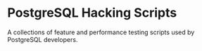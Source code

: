 # PostgreSQL Hacking Scripts
A collections of feature and performance testing scripts used by PostgreSQL developers.
